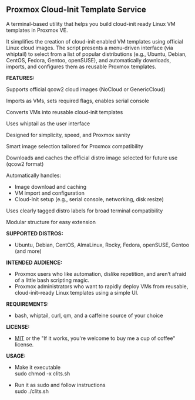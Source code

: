 <h2>Proxmox Cloud-Init Template Service</h2>

A terminal-based utility that helps you build cloud-init ready Linux VM templates in Proxmox VE.

It simplifies the creation of cloud-init enabled VM templates using official Linux cloud images. The script presents a menu-driven interface (via whiptail) to select from a list of popular distributions (e.g., Ubuntu, Debian, CentOS, Fedora, Gentoo, openSUSE), and automatically downloads, imports, and configures them as reusable Proxmox templates.
<p><b>FEATURES:</b></p>

Supports official qcow2 cloud images (NoCloud or GenericCloud)

Imports as VMs, sets required flags, enables serial console

Converts VMs into reusable cloud-init templates

Uses whiptail as the user interface

Designed for simplicity, speed, and Proxmox sanity

Smart image selection tailored for Proxmox compatibility

Downloads and caches the official distro image selected for future use (qcow2 format)

Automatically handles:
- Image download and caching
- VM import and configuration
- Cloud-Init setup (e.g., serial console, networking, disk resize)

Uses clearly tagged distro labels for broad terminal compatibility

Modular structure for easy extension

<b>SUPPORTED DISTROS:</b>
- Ubuntu, Debian, CentOS, AlmaLinux, Rocky, Fedora, openSUSE, Gentoo (and more)

<b>INTENDED AUDIENCE:</b>
- Proxmox users who like automation, dislike repetition, and aren’t afraid of a little bash scripting magic.
- Proxmox administrators who want to rapidly deploy VMs from reusable, cloud-init–ready Linux templates using a simple UI.

<b>REQUIREMENTS:</b>
- bash, whiptail, curl, qm, and a caffeine source of your choice

<b>LICENSE:</b>
- <a href="https://raw.githubusercontent.com/lcp2000/Proxmox/refs/heads/Licensing/MIT%20LICENSE">MIT</a> or the "If it works, you're welcome to buy me a cup of coffee" license.

<b>USAGE:</b>
- Make it executable<br>
  sudo chmod -x clits.sh

- Run it as sudo and follow instructions<br>
  sudo ./clits.sh
  
